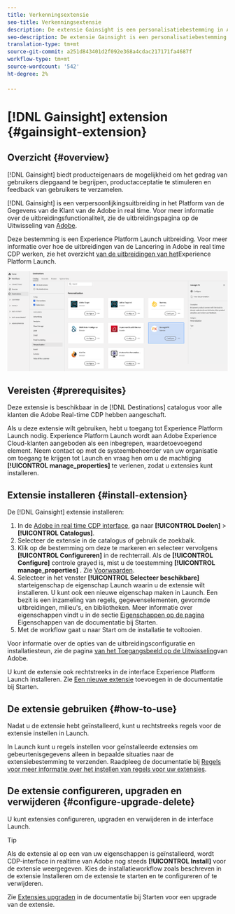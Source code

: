 ```yaml
---
title: Verkenningsextensie
seo-title: Verkenningsextensie
description: De extensie Gainsight is een personalisatiebestemming in Adobe Real-time Customer Data Platform. Voor meer informatie over de uitbreidingsfunctionaliteit, zie de uitbreidingspagina op de Uitwisseling van Adobe.
seo-description: De extensie Gainsight is een personalisatiebestemming in Adobe Real-time Customer Data Platform. Voor meer informatie over de uitbreidingsfunctionaliteit, zie de uitbreidingspagina op de Uitwisseling van Adobe.
translation-type: tm+mt
source-git-commit: a251d843401d2f092e368a4cdac217171fa4687f
workflow-type: tm+mt
source-wordcount: '542'
ht-degree: 2%

---
```



# [!DNL Gainsight] extension {#gainsight-extension}

## Overzicht {#overview}

[!DNL Gainsight] biedt producteigenaars de mogelijkheid om het gedrag van gebruikers diepgaand te begrijpen, productacceptatie te stimuleren en feedback van gebruikers te verzamelen.

[!DNL Gainsight] is een verpersoonlijkingsuitbreiding in het Platform van de Gegevens van de Klant van de Adobe in real time. Voor meer informatie over de uitbreidingsfunctionaliteit, zie de uitbreidingspagina op de Uitwisseling van [Adobe](https://www.adobeexchange.com/experiencecloud.details.103343.html).

Deze bestemming is een Experience Platform Launch uitbreiding. Voor meer informatie over hoe de uitbreidingen van de Lancering in Adobe in real time CDP werken, zie het overzicht [van de uitbreidingen van het](/help/rtcdp/destinations/experience-platform-launch-extensions.md)Experience Platform Launch.

![Verkenningsextensie](assets/gainsight-extension.png)

## Vereisten {#prerequisites}

Deze extensie is beschikbaar in de [!DNL Destinations] catalogus voor alle klanten die Adobe Real-time CDP hebben aangeschaft.

Als u deze extensie wilt gebruiken, hebt u toegang tot Experience Platform Launch nodig. Experience Platform Launch wordt aan Adobe Experience Cloud-klanten aangeboden als een inbegrepen, waardetoevoegend element. Neem contact op met de systeembeheerder van uw organisatie om toegang te krijgen tot Launch en vraag hen om u de machtiging **[!UICONTROL manage_properties]** te verlenen, zodat u extensies kunt installeren.

## Extensie installeren {#install-extension}

De [!DNL Gainsight] extensie installeren:

1. In de [Adobe in real time CDP interface](http://platform.adobe.com/), ga naar **[!UICONTROL Doelen]** > **[!UICONTROL Catalogus]**.
2. Selecteer de extensie in de catalogus of gebruik de zoekbalk.
3. Klik op de bestemming om deze te markeren en selecteer vervolgens **[!UICONTROL Configureren]** in de rechterrail. Als de **[!UICONTROL Configure]** controle grayed is, mist u de toestemming **[!UICONTROL manage_properties]** . Zie [Voorwaarden](#prerequisites).
4. Selecteer in het venster **[!UICONTROL Selecteer beschikbare]** starteigenschap de eigenschap Launch waarin u de extensie wilt installeren. U kunt ook een nieuwe eigenschap maken in Launch. Een bezit is een inzameling van regels, gegevenselementen, gevormde uitbreidingen, milieu&#39;s, en bibliotheken. Meer informatie over eigenschappen vindt u in de sectie [Eigenschappen op de pagina](https://docs.adobe.com/content/help/en/launch/using/reference/admin/companies-and-properties.html#properties-page) Eigenschappen van de documentatie bij Starten.
5. Met de workflow gaat u naar Start om de installatie te voltooien.

Voor informatie over de opties van de uitbreidingsconfiguratie en installatiesteun, zie de pagina [van het Toegangsbeeld op de Uitwisseling](https://www.adobeexchange.com/experiencecloud.details.103343.html)van Adobe.

U kunt de extensie ook rechtstreeks in de interface [](https://launch.adobe.com/)Experience Platform Launch installeren. Zie [Een nieuwe extensie](https://docs.adobe.com/content/help/en/launch/using/reference/manage-resources/extensions/overview.html#add-a-new-extension) toevoegen in de documentatie bij Starten.

## De extensie gebruiken {#how-to-use}

Nadat u de extensie hebt geïnstalleerd, kunt u rechtstreeks regels voor de extensie instellen in Launch.

In Launch kunt u regels instellen voor geïnstalleerde extensies om gebeurtenisgegevens alleen in bepaalde situaties naar de extensiebestemming te verzenden. Raadpleeg de documentatie bij [Regels voor meer informatie over het instellen van regels voor uw extensies](https://docs.adobe.com/help/en/launch/using/reference/manage-resources/rules.html).

## De extensie configureren, upgraden en verwijderen {#configure-upgrade-delete}

U kunt extensies configureren, upgraden en verwijderen in de interface Launch.

>[!TIP]
>
>Als de extensie al op een van uw eigenschappen is geïnstalleerd, wordt CDP-interface in realtime van Adobe nog steeds **[!UICONTROL Install]** voor de extensie weergegeven. Kies de installatieworkflow zoals beschreven in de extensie [](#install-extension) Installeren om de extensie te starten en te configureren of te verwijderen.

Zie [Extensies upgraden](https://docs.adobe.com/content/help/en/launch/using/reference/manage-resources/extensions/extension-upgrade.html) in de documentatie bij Starten voor een upgrade van de extensie.
